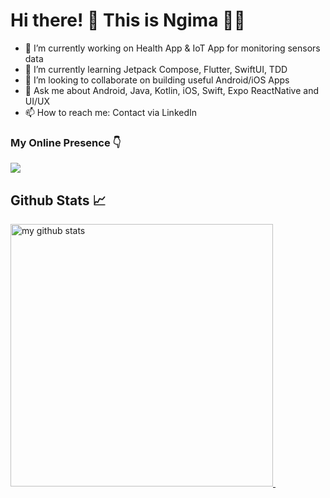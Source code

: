 <!--
**srivathsanvenkateswaran/srivathsanvenkateswaran** is a ✨ _special_ ✨ repository because its `README.md` (this file) appears on your GitHub profile.

Here are some ideas to get you started:


-->


#  Hi there! 👋 This is Ngima 👨‍💻

  
- 🔭 I’m currently working on Health App & IoT App for monitoring sensors data
- 🌱 I’m currently learning Jetpack Compose, Flutter, SwiftUI, TDD
- 👯 I’m looking to collaborate on building useful Android/iOS Apps
- 💬 Ask me about Android, Java, Kotlin, iOS, Swift, Expo ReactNative and UI/UX
- 📫 How to reach me: Contact via LinkedIn

### My Online Presence 👇

<p>
<a href="https://links.ngimasherpa.com.np/" target="blank">
<img align="center" src="https://img.shields.io/badge/Links-%20All%20links-brightgreen"/>
</a>

## Github Stats 📈
<!-- status codes -->
<a href="https://ngima.hashnode.dev/">
    <p>
    <img src="https://github-readme-stats.vercel.app/api?username=ngima&show_icons=true&theme=tokyonight" alt="my github stats" width="420"/>&nbsp;
<!--       <img src="https://github-readme-stats.vercel.app/api/top-langs/?username=ngima&layout=compact&theme=tokyonight" alt="languages" height="165"> -->
    </p>
</a>
